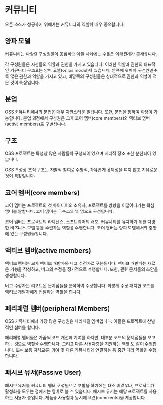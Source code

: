 # 커뮤니티
오픈 소스가 성공하기 위해서는 커뮤니티의 역할이 매우 중요합니다. 

## 양파 모델
커뮤니티는 다양한 구성원들이 동참하고 이들 사이에는 수많은 이해관계가 존재합니다.

각 구성원들은 자신들의 역할과 권한을 가지고 있습니다. 이러한 역할과 권한의 대표적인 커뮤니티 구조로는 양파 모델(onion model)이 있습니다. 안쪽에 위치하 구성원일수록 많은 권한과 역할을 가지고 있고, 바깥쪽의 구성원들은 상대적으로 권한과 역할이 적은 것이 특징입니다.

## 분업
OSS 커뮤니티에서의 분업은 매우 자연스러운 일입니다. 또한, 분업을 통하여 확장이 가능합니다. 분업 과정에서 구성원은 크게 코어 멤버(core members)와 액티브 멤버(active members)로 구별됩니다.

## 구조
OSS 프로젝트는 특성상 많은 사람들이 구성되어 있으며 지리적 장소 또한 분산되어 있습니다. 

OSS 특성상 조직 구조는 자발적 참여로 수평적, 자유롭게 강제성을 띠지 않고 자유로운 것이 특징입니다.

## 코어 멤버(core members)
코어 멤버는 프로젝트의 첫 아이디어의 소유자, 프로젝트를 방향을 이끌어나가는 핵심 멤버를 말합니다. 코어 멤버는 극수소의 몇 명으로 구성됩니다.

코어 멤버는 프로젝트의 라이선스, 소프트웨어의 배포, 커뮤니티를 유지하기 위한 다양한 비즈니스 모델 등을 수립하는 역할을 수행합니다. 코어 멤버는 양파 모델에서의 중앙에 있는 구성원들입니다.

## 액티브 멤버(active members)
액티브 멤버는 크게 액티브 개발자와 버그 수정자로 구분됩니다. 액티브 개발자는 새로운 기능을 작성하고, 버그의 수정을 정기적으로 수행합니다. 또한, 관련 문서들의 초안을 생성합니다.

버그 수정자는 리포트된 문제점들을 분석하여 수정합니다. 이렇게 수정 패치한 코드를 액티브 개발자에게 전달하는 역할을 합니다.

## 페리페럴 멤버(peripheral Members)
OSS 커뮤니티에서 가장 많은 구성원은 페리페럴 멤버입니다. 이들은 프로젝트에 산발적인 참여를 합니다.

페리페럴 멤버들은 가끔씩 코드 개선에 기여를 하지만, 대부분 코드의 문제점들을 보고하는 것으로 역할을 수행합니다. 그리고 다른 사용자층을 지원하는 역할 도 같이 수행합니다. 또는 보통 지식교류, 기여 및 다른 커뮤니티와 연결하는 등 중간 다리 역할을 수행합니다. 

## 패시브 유저(Passive User)
패시브 유저를 커뮤니티 멤버 구성원으로 포함을 하기에는 다소 어려우나, 프로젝트가 활성화를 도우는 점에서는 멤버로 볼 수 있습니다. 패시브 유저는 해당 프로젝트를 사용하는 사용자 층입니다. 제품을 사용함과 동시에 의견(comments)을 제공합니다.
